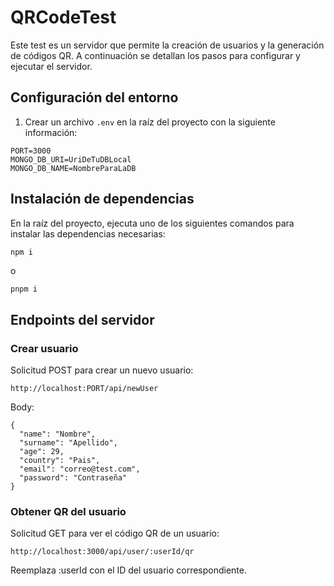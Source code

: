 # QRCodeTest

Este test es un servidor que permite la creación de usuarios y la generación de códigos QR. A continuación se detallan los pasos para configurar y ejecutar el servidor.

## Configuración del entorno

1. Crear un archivo `.env` en la raíz del proyecto con la siguiente información:
```
PORT=3000
MONGO_DB_URI=UriDeTuDBLocal
MONGO_DB_NAME=NombreParaLaDB
```

## Instalación de dependencias

En la raíz del proyecto, ejecuta uno de los siguientes comandos para instalar las dependencias necesarias:

```bash
npm i
```
o
```
pnpm i
```


## Endpoints del servidor
### Crear usuario
Solicitud POST para crear un nuevo usuario:
```
http://localhost:PORT/api/newUser
```
Body:
```
{
  "name": "Nombre",
  "surname": "Apellido",
  "age": 29,
  "country": "Pais",
  "email": "correo@test.com",
  "password": "Contraseña"
}

```

### Obtener QR del usuario
Solicitud GET para ver el código QR de un usuario:
```
http://localhost:3000/api/user/:userId/qr
```
Reemplaza :userId con el ID del usuario correspondiente.

